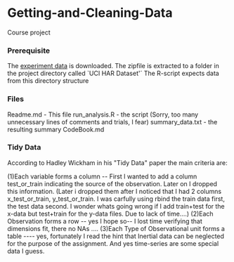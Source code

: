 # Getting-and-Cleaning-Data
Course project 
### Prerequisite
The [experiment data](https://d396qusza40orc.cloudfront.net/getdata%2Fprojectfiles%2FUCI%20HAR%20Dataset.zip) is downloaded.
The zipfile is extracted to a folder in the project directory called `UCI HAR Dataset'´
The R-script expects data from this directory structure

### Files
Readme.md  - This file
run_analysis.R - the script (Sorry, too many unnecessary lines of comments and trials, I fear) 
summary_data.txt - the resulting summary
CodeBook.md  

### Tidy Data
According to Hadley Wickham in his "Tidy Data" paper the main criteria are:

(1)Each variable forms a column   -- First I wanted to add a column test_or_train indicating the source of the observation. Later on I dropped this information. 
(Later i dropped them after I noticed that I had 2 columns x_test_or_train, y_test_or_train.  I was carfully using rbind
the train data first, the test data second. I wonder whats going wrong if I add  train+test for the x-data but test+train for the y-data files.  Due to lack of time....) 
(2)Each Observation forms a row  -- yes  I hope so-- I lost time verifying that dimensions fit, there no NAs .... 
(3)Each Type of Observational unit forms a table     ----  yes, fortunately I read the hint that Inertial data can be neglected for the purpose of the assignment.  And yes time-series are some special data I guess. 
